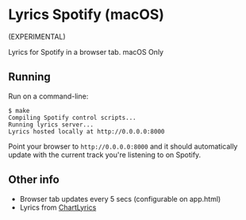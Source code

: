 # Lyrics Spotify (macOS)

(EXPERIMENTAL)

Lyrics for Spotify in a browser tab. macOS Only


## Running

Run on a command-line:

```
$ make
Compiling Spotify control scripts...
Running lyrics server...
Lyrics hosted locally at http://0.0.0.0:8000
```

Point your browser to `http://0.0.0.0:8000` and it should automatically update
with the current track you're listening to on Spotify.


## Other info

- Browser tab updates every 5 secs (configurable on app.html)
- Lyrics from [ChartLyrics](http://www.chartlyrics.com/)

